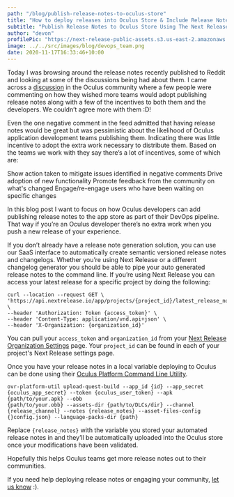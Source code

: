 ```yaml
---
path: "/blog/publish-release-notes-to-oculus-store"
title: "How to deploy releases into Oculus Store & Include Release Notes"
subtitle: "Publish Release Notes to Oculus Store Using The Next Release API"
author: "devon"
profilePic: "https://next-release-public-assets.s3.us-east-2.amazonaws.com/devon_profile_pic.png"
image: ../../src/images/blog/devops_team.png
date: 2020-11-17T16:33:46+10:00
---
```


Today I was browsing around the release notes recently published to
Reddit and looking at some of the discussions being had about them. I
came across a
[discussion](https://www.reddit.com/r/OculusQuest/comments/j7gdiv/better_release_notes_please/g84u0e2/?context=3)
in the Oculus community where a few people were
commenting on how they wished more teams would adopt publishing release
notes along with a few of the incentives to both them and the developers.
We couldn’t agree more with them :D!

Even the one negative comment in the feed admitted that having release
notes would be great but was pessimistic about the likelihood of Oculus
application development teams publishing them. Indicating there was little
incentive to adopt the extra work necessary to distribute them. Based on the
teams we work with they say there’s a lot of incentives, some of which are:

Show action taken to mitigate issues identified in negative comments
Drive adoption of new functionality
Promote feedback from the community on what's changed
Engage/re-engage users who have been waiting on specific changes

In this blog post I want to focus on how Oculus developers can add publishing
release notes to the app store as part of their DevOps pipeline. That way if
you’re an Oculus developer there’s no extra work when you push a new release
of your experience.

If you don’t already have a release note generation solution, you can use our
SaaS interface to automatically create semantic versioned release notes and
changelogs. Whether you’re using Next Release or a different changelog
generator you should be able to pipe your auto generated release notes to
the command line. If you’re using Next Release you can access your latest
release for a specific project by doing the following:

```shell script
curl --location --request GET \
'https://api.nextrelease.io/app/projects/{project_id}/latest_release_note/' \
--header 'Authorization: Token {access_token}' \
--header 'Content-Type: application/vnd.api+json' \
--header 'X-Organization: {organization_id}'
```

You can pull your `access_token` and `organization_id` from your
[Next Release Organization Settings](https://my.nextrelease.io/organization/settings)
page. Your `project_id` can be found in each of your project's Next Release
settings page.

Once you have your release notes in a local variable deploying to Oculus
can be done using their [Oculus Platform Command Line Utility](https://developer.oculus.com/distribute/publish-reference-platform-command-line-utility/).

```shell script
ovr-platform-util upload-quest-build --app_id {id} --app_secret
{oculus_app_secret} --token {oculus_user_token} --apk {path/to/your.apk} --obb
{path/to/your.obb} --assets-dir {path/to/DLCs/dir} --channel
{release_channel} --notes {release_notes} --asset-files-config
{}config.json} --language-packs-dir {path}
```

Replace `{release_notes}` with the variable you stored your automated
release notes in and they’ll be automatically uploaded into the Oculus
store once your modifications have been validated.

Hopefully this helps Oculus teams get more release notes out to their
communities.

If you need help deploying release notes or engaging your community,
[let us know](/contact) :).
